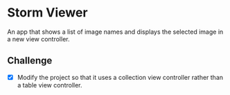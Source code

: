 # Storm Viewer

An app that shows a list of image names and displays the selected image in a new view controller.

## Challenge
- [x] Modify the project so that it uses a collection view controller rather than a table view controller.
